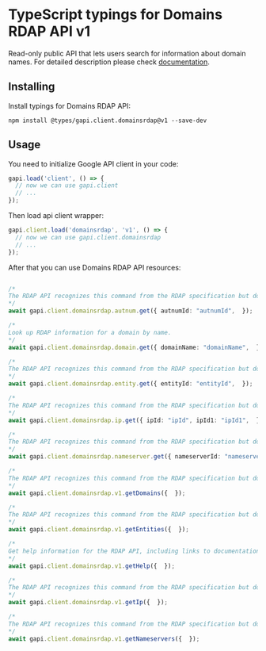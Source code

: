 # TypeScript typings for Domains RDAP API v1

Read-only public API that lets users search for information about domain names.
For detailed description please check [documentation](https://developers.google.com/domains/rdap/).

## Installing

Install typings for Domains RDAP API:

```
npm install @types/gapi.client.domainsrdap@v1 --save-dev
```

## Usage

You need to initialize Google API client in your code:

```typescript
gapi.load('client', () => {
  // now we can use gapi.client
  // ...
});
```

Then load api client wrapper:

```typescript
gapi.client.load('domainsrdap', 'v1', () => {
  // now we can use gapi.client.domainsrdap
  // ...
});
```



After that you can use Domains RDAP API resources:

```typescript

/*
The RDAP API recognizes this command from the RDAP specification but does not support it. The response is a formatted 501 error.
*/
await gapi.client.domainsrdap.autnum.get({ autnumId: "autnumId",  });

/*
Look up RDAP information for a domain by name.
*/
await gapi.client.domainsrdap.domain.get({ domainName: "domainName",  });

/*
The RDAP API recognizes this command from the RDAP specification but does not support it. The response is a formatted 501 error.
*/
await gapi.client.domainsrdap.entity.get({ entityId: "entityId",  });

/*
The RDAP API recognizes this command from the RDAP specification but does not support it. The response is a formatted 501 error.
*/
await gapi.client.domainsrdap.ip.get({ ipId: "ipId", ipId1: "ipId1",  });

/*
The RDAP API recognizes this command from the RDAP specification but does not support it. The response is a formatted 501 error.
*/
await gapi.client.domainsrdap.nameserver.get({ nameserverId: "nameserverId",  });

/*
The RDAP API recognizes this command from the RDAP specification but does not support it. The response is a formatted 501 error.
*/
await gapi.client.domainsrdap.v1.getDomains({  });

/*
The RDAP API recognizes this command from the RDAP specification but does not support it. The response is a formatted 501 error.
*/
await gapi.client.domainsrdap.v1.getEntities({  });

/*
Get help information for the RDAP API, including links to documentation.
*/
await gapi.client.domainsrdap.v1.getHelp({  });

/*
The RDAP API recognizes this command from the RDAP specification but does not support it. The response is a formatted 501 error.
*/
await gapi.client.domainsrdap.v1.getIp({  });

/*
The RDAP API recognizes this command from the RDAP specification but does not support it. The response is a formatted 501 error.
*/
await gapi.client.domainsrdap.v1.getNameservers({  });
```
